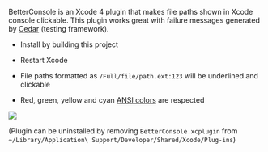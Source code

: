 BetterConsole is an Xcode 4 plugin that makes file paths shown in
Xcode console clickable. This plugin works great with failure
messages generated by [Cedar](http://github.com/pivotal/cedar)
(testing framework).

* Install by building this project

* Restart Xcode

* File paths formatted as `/Full/file/path.ext:123` will be underlined and clickable

* Red, green, yellow and cyan
  [ANSI colors](http://www.linuxfocus.org/English/May2004/article335.shtml)
  are respected

![](https://raw.github.com/cppforlife/BetterConsole/master/screenshot.png)

(Plugin can be uninstalled by removing `BetterConsole.xcplugin` from
`~/Library/Application\ Support/Developer/Shared/Xcode/Plug-ins`)
